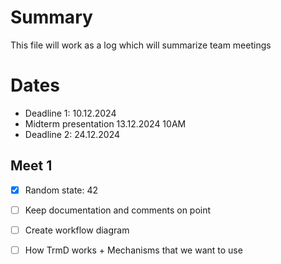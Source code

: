 # Summary
This file will work as a log which will summarize team meetings

# Dates
- Deadline 1: 10.12.2024
- Midterm presentation 13.12.2024 10AM
- Deadline 2: 24.12.2024

## Meet 1
- [x] Random state: 42
- [ ] Keep documentation and comments on point
- [ ] Create workflow diagram
- [ ] How TrmD works + Mechanisms that we want to use

